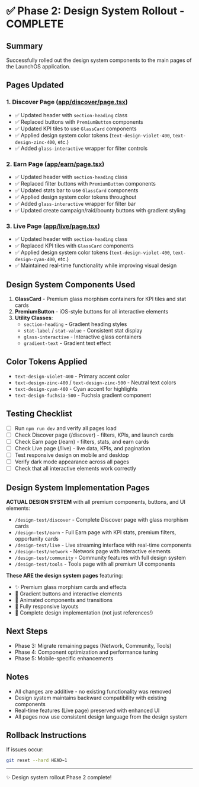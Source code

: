 # ✅ Phase 2: Design System Rollout - COMPLETE

## Summary
Successfully rolled out the design system components to the main pages of the LaunchOS application.

## Pages Updated

### 1. **Discover Page** ([app/discover/page.tsx](app/discover/page.tsx))
- ✅ Updated header with `section-heading` class
- ✅ Replaced buttons with `PremiumButton` components
- ✅ Updated KPI tiles to use `GlassCard` components
- ✅ Applied design system color tokens (`text-design-violet-400`, `text-design-zinc-400`, etc.)
- ✅ Added `glass-interactive` wrapper for filter controls

### 2. **Earn Page** ([app/earn/page.tsx](app/earn/page.tsx))
- ✅ Updated header with `section-heading` class
- ✅ Replaced filter buttons with `PremiumButton` components
- ✅ Updated stats bar to use `GlassCard` components
- ✅ Applied design system color tokens throughout
- ✅ Added `glass-interactive` wrapper for filter bar
- ✅ Updated create campaign/raid/bounty buttons with gradient styling

### 3. **Live Page** ([app/live/page.tsx](app/live/page.tsx))
- ✅ Updated header with `section-heading` class
- ✅ Replaced KPI tiles with `GlassCard` components
- ✅ Applied design system color tokens (`text-design-violet-400`, `text-design-cyan-400`, etc.)
- ✅ Maintained real-time functionality while improving visual design

## Design System Components Used

1. **GlassCard** - Premium glass morphism containers for KPI tiles and stat cards
2. **PremiumButton** - iOS-style buttons for all interactive elements
3. **Utility Classes**:
   - `section-heading` - Gradient heading styles
   - `stat-label` / `stat-value` - Consistent stat display
   - `glass-interactive` - Interactive glass containers
   - `gradient-text` - Gradient text effect

## Color Tokens Applied

- `text-design-violet-400` - Primary accent color
- `text-design-zinc-400` / `text-design-zinc-500` - Neutral text colors
- `text-design-cyan-400` - Cyan accent for highlights
- `text-design-fuchsia-500` - Fuchsia gradient component

## Testing Checklist
- [ ] Run `npm run dev` and verify all pages load
- [ ] Check Discover page (/discover) - filters, KPIs, and launch cards
- [ ] Check Earn page (/earn) - filters, stats, and earn cards
- [ ] Check Live page (/live) - live data, KPIs, and pagination
- [ ] Test responsive design on mobile and desktop
- [ ] Verify dark mode appearance across all pages
- [ ] Check that all interactive elements work correctly

## Design System Implementation Pages
**ACTUAL DESIGN SYSTEM** with all premium components, buttons, and UI elements:
- `/design-test/discover` - Complete Discover page with glass morphism cards
- `/design-test/earn` - Full Earn page with KPI stats, premium filters, opportunity cards
- `/design-test/live` - Live streaming interface with real-time components
- `/design-test/network` - Network page with interactive elements
- `/design-test/community` - Community features with full design system
- `/design-test/tools` - Tools page with all premium UI components

**These ARE the design system pages** featuring:
- ✨ Premium glass morphism cards and effects
- 🎨 Gradient buttons and interactive elements
- 💫 Animated components and transitions
- 📱 Fully responsive layouts
- 🎯 Complete design implementation (not just references!)

## Next Steps
- Phase 3: Migrate remaining pages (Network, Community, Tools)
- Phase 4: Component optimization and performance tuning
- Phase 5: Mobile-specific enhancements

## Notes
- All changes are additive - no existing functionality was removed
- Design system maintains backward compatibility with existing components
- Real-time features (Live page) preserved with enhanced UI
- All pages now use consistent design language from the design system

## Rollback Instructions
If issues occur:
```bash
git reset --hard HEAD~1
```

---
✨ Design system rollout Phase 2 complete!